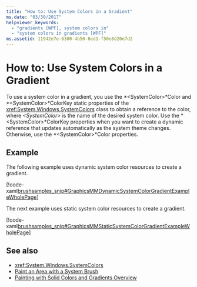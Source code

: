 ```yaml
---
title: "How to: Use System Colors in a Gradient"
ms.date: "03/30/2017"
helpviewer_keywords: 
  - "gradients [WPF], system colors in"
  - "system colors in gradients [WPF]"
ms.assetid: 11942e7e-6300-4b50-8ed1-f50e8d20e7d2
---
```

# How to: Use System Colors in a Gradient
To use a system color in a gradient, you use the *\<SystemColor>*Color and *\<SystemColor>*ColorKey static properties of the <xref:System.Windows.SystemColors> class to obtain a reference to the color, where *\<SystemColor>* is the name of the desired system color. Use the *\<SystemColor>*ColorKey properties when you want to create a dynamic reference that updates automatically as the system theme changes. Otherwise, use the *\<SystemColor>*Color properties.  
  
## Example  
 The following example uses dynamic system color resources to create a gradient.  
  
 [!code-xaml[brushsamples_snip#GraphicsMMDynamicSystemColorGradientExampleWholePage](~/samples/snippets/csharp/VS_Snippets_Wpf/brushsamples_snip/CS/DynamicSystemColorExample.xaml#graphicsmmdynamicsystemcolorgradientexamplewholepage)]  
  
 The next example uses static system color resources to create a gradient.  
  
 [!code-xaml[brushsamples_snip#GraphicsMMStaticSystemColorGradientExampleWholePage](~/samples/snippets/csharp/VS_Snippets_Wpf/brushsamples_snip/CS/StaticSystemColorExample.xaml#graphicsmmstaticsystemcolorgradientexamplewholepage)]  
  
## See also

- <xref:System.Windows.SystemColors>
- [Paint an Area with a System Brush](how-to-paint-an-area-with-a-system-brush.md)
- [Painting with Solid Colors and Gradients Overview](painting-with-solid-colors-and-gradients-overview.md)
